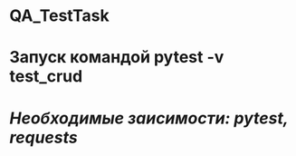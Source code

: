 ﻿# QA_TestTask
#                                 **Запуск командой pytest -v test_crud**
#                                 *Необходимые заисимости: pytest, requests*



